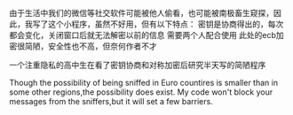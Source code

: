 由于生活中我们的微信等社交软件可能被他人偷看，也可能被南极畜生窥探，因此，我写了这个小程序，虽然不好用，但有以下特点：
密钥是协商得出的，每次都会变化，关闭窗口后就无法解密以前的信息
需要两个人配合使用
此处的ecb加密很简陋，安全性也不高，但奈何作者不才


一个注重隐私的高中生在看了密钥协商和对称加密后研究半天写的简陋程序


Though the possibility of being sniffed in Euro countires is smaller than in some other regions,the possibility does exist. My code won't block your messages from the sniffers,but it will set a few barriers.
